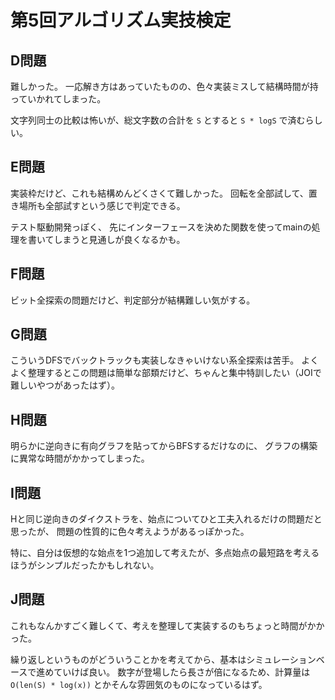 # 第5回アルゴリズム実技検定

## D問題

難しかった。
一応解き方はあっていたものの、色々実装ミスして結構時間が持っていかれてしまった。

文字列同士の比較は怖いが、総文字数の合計を `S` とすると `S * logS` で済むらしい。

## E問題

実装枠だけど、これも結構めんどくさくて難しかった。
回転を全部試して、置き場所も全部試すという感じで判定できる。

テスト駆動開発っぽく、
先にインターフェースを決めた関数を使ってmainの処理を書いてしまうと見通しが良くなるかも。

## F問題

ビット全探索の問題だけど、判定部分が結構難しい気がする。

## G問題

こういうDFSでバックトラックも実装しなきゃいけない系全探索は苦手。
よくよく整理するとこの問題は簡単な部類だけど、ちゃんと集中特訓したい（JOIで難しいやつがあったはず）。

## H問題

明らかに逆向きに有向グラフを貼ってからBFSするだけなのに、
グラフの構築に異常な時間がかかってしまった。

## I問題

Hと同じ逆向きのダイクストラを、始点についてひと工夫入れるだけの問題だと思ったが、
問題の性質的に色々考えようがあるっぽかった。

特に、自分は仮想的な始点を1つ追加して考えたが、多点始点の最短路を考えるほうがシンプルだったかもしれない。

## J問題

これもなんかすごく難しくて、考えを整理して実装するのもちょっと時間がかかった。

繰り返しというものがどういうことかを考えてから、基本はシミュレーションベースで進めていけば良い。
数字が登場したら長さが倍になるため、計算量は `O(len(S) * log(x))` とかそんな雰囲気のものになっているはず。
